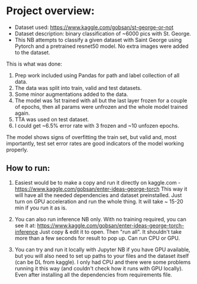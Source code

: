 # Project overview:

- Dataset used: https://www.kaggle.com/gobsan/st-george-or-not
- Dataset description: binary classification of ~6000 pics with St. George.
- This NB attempts to classify a given dataset with Saint George using Pytorch and a pretrained resnet50 model. No extra images were added to the dataset.

This is what was done:

1. Prep work included using Pandas for path and label collection of all data.
2. The data was split into train, valid and test datasets.
3. Some minor augmentations added to the data.
4. The model was 1st trained with all but the last layer frozen for a couple of epochs, then all params were unfrozen and the whole model trained again.
5. TTA was used on test dataset.
6. I could get ~6.5% error rate with 3 frozen and ~10 unfozen epochs.

The model shows signs of overfitting the train set, but valid and, most importantly, test set error rates are good indicators of the model working properly.

## How to run:

1. Easiest would be to make a copy and run it directly on kaggle.com - https://www.kaggle.com/gobsan/enter-ideas-george-torch
This way it will have all the needed dependencies and dataset preinstalled.
Just turn on GPU acceleration and run the whole thing. It will take ~ 15-20 min if you run it as is.

2. You can also run inference NB only. With no training required, you can see it at: https://www.kaggle.com/gobsan/enter-ideas-george-torch-inference
Just copy & edit it to open. Then "run all". It shouldn't take more than a few seconds for result to pop up. Can run CPU or GPU.

3. You can try and run it locally with Jupyter NB if you have GPU available, but you will also need to set up paths to your files and the dataset itself (can be DL from kaggle). I only had CPU and there were some problems running it this way (and couldn't check how it runs with GPU locally). Even after installing all the dependencies from requirements file.
